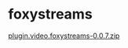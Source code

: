 # foxystreams
[plugin.video.foxystreams-0.0.7.zip](https://github.com/ruinernin/foxystreams/raw/master/zips/plugin.video.foxystreams/plugin.video.foxystreams-0.0.7.zip)
